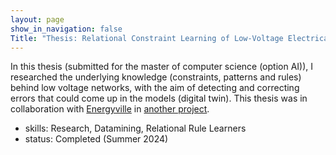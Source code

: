```yaml
---
layout: page
show_in_navigation: false
Title: "Thesis: Relational Constraint Learning of Low-Voltage Electrical Networks"
---
```



In this thesis (submitted for the master of computer science (option AI)), I researched the underlying knowledge (constraints, patterns and rules) behind low voltage networks, with the aim of detecting and correcting errors that could come up in the models (digital twin). This thesis was in collaboration with [Energyville](https://www.energyville.be/en) in [another project](https://ai.kuleuven.be/stories/post/2021-11-03-energy-forecasting/).

<!-- Veel bijgeleerd over netwerken, relational data learners
Use case volledig tot een einde brengen -->
- skills: Research, Datamining, Relational Rule Learners
- status: Completed (Summer 2024)
